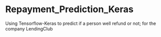 # Repayment_Prediction_Keras
Using Tensorflow-Keras to predict if a person well refund or not; for the company LendingClub

